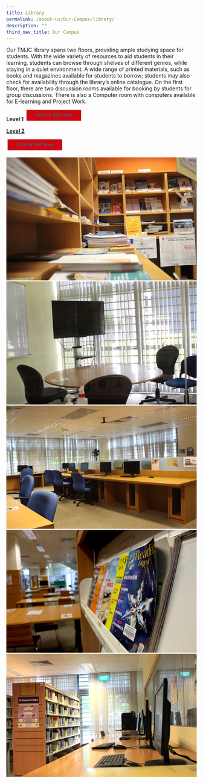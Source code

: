 ```yaml
---
title: Library
permalink: /about-us/Our-Campus/library/
description: ""
third_nav_title: Our Campus
---
```

Our TMJC library spans two floors, providing ample studying space for students. With the wide variety of resources to aid students in their learning, students can browse through shelves of different genres, while staying in a quiet environment. A wide range of printed materials, such as books and magazines available for students to borrow; students may also check for availability through the library’s online catalogue. On the first floor, there are two discussion rooms available for booking by students for group discussions. There is also a Computer room with computers available for E-learning and Project Work.

<b>Level 1</b>
<a href="https://teliportme.com/view/1835934?utm_medium=android&utm_source=share-panorama">
<img src="/images/click%20here.png"  
     style="width:30%">
	
<b>Level 2</b>
	
<a href="https://teliportme.com/view/1835930?utm_medium=android&utm_source=share-panorama">
<img src="/images/click%20here.png"  
     style="width:30%">
	
![](/images/lib1.jpeg)
![](/images/lib2.jpeg)
![](/images/lib3.jpeg)
![](/images/lib4.jpeg)
![](/images/lib5.jpeg)